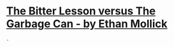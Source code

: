 # [The Bitter Lesson versus The Garbage Can - by Ethan Mollick](https://www.oneusefulthing.org/p/the-bitter-lesson-versus-the-garbage)
	-